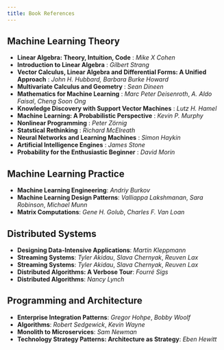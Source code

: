 ```yaml
---
title: Book References
---
```


## Machine Learning Theory
- **Linear Algebra: Theory, Intuition, Code** : *Mike X Cohen*
- **Introduction to Linear Algebra** : *Gilbert Strang*
- **Vector Calculus, Linear Algebra and Differential Forms: A Unified Approach** : *John H. Hubbard, Barbara Burke Howard*
- **Multivariate Calculus and Geometry** : *Sean Dineen*
- **Mathematics for Machine Learning** : *Marc Peter Deisenroth*, *A. Aldo Faisal*, *Cheng Soon Ong*
- **Knowledge Discovery with Support Vector Machines** : *Lutz H. Hamel*
- **Machine Learning: A Probabilistic Perspective** : *Kevin P. Murphy*
- **Nonlinear Programming** : *Peter Zörnig*
- **Statstical Rethinking** : *Richard McElreath*
- **Neural Networks and Learning Machines** : *Simon Haykin*
- **Artificial Intelligence Engines** : *James Stone*
- **Probability for the Enthusiastic Beginner** : *David Morin*

## Machine Learning Practice
- **Machine Learning Engineering**: *Andriy Burkov*
- **Machine Learning Design Patterns**: *Valliappa Lakshmanan*, *Sara Robinson*, *Michael Munn*
- **Matrix Computations**: *Gene H. Golub*, *Charles F. Van Loan*

## Distributed Systems
- **Designing Data-Intensive Applications**: *Martin Kleppmann*
- **Streaming Systems**: *Tyler Akidau*, *Slava Chernyak*, *Reuven Lax*
- **Streaming Systems**: *Tyler Akidau*, *Slava Chernyak*, *Reuven Lax*
- **Distributed Algorithms: A Verbose Tour**: *Fourré Sigs*
- **Distributed Algorithms**: *Nancy Lynch*

## Programming and Architecture
- **Enterprise Integration Patterns**: *Gregor Hohpe*, *Bobby Woolf*
- **Algorithms**: *Robert Sedgewick*, *Kevin Wayne*
- **Monolith to Microservices**: *Sam Newman*
- **Technology Strategy Patterns: Architecture as Strategy**: *Eben Hewitt*
